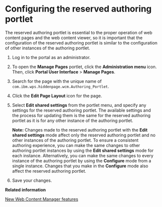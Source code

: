 # Configuring the reserved authoring portlet

The reserved authoring portlet is essential to the proper operation of web content pages and the web content viewer, so it is important that the configuration of the reserved authoring portlet is similar to the configuration of other instances of the authoring portlet.

1.  Log in to the portal as an administrator.

2.  To open the **Manage Pages** portlet, click the **Administration menu** icon. Then, click **Portal User Interface** \> **Manage Pages**.

3.  Search for the page with the unique name of `com.ibm.wps.hiddenpage.wcm.Authoring_Portlet`.

4.  Click the **Edit Page Layout** icon for the page.

5.  Select **Edit shared settings** from the portlet menu, and specify any settings for the reserved authoring portlet. The available settings and the process for updating them is the same for the reserved authoring portlet as it is for any other instance of the authoring portlet.

    **Note:** Changes made to the reserved authoring portlet with the **Edit shared settings** mode affect only the reserved authoring portlet and no other instances of the authoring portlet. To ensure a consistent authoring experience, you can make the same changes to other authoring portlet instances by using the **Edit shared settings** mode for each instance. Alternatively, you can make the same changes to every instance of the authoring portlet by using the **Configure** mode from a single instance. Changes that you make in the **Configure** mode also affect the reserved authoring portlet.

6.  Save your changes.



**Related information**  


[New Web Content Manager features](../wcm/wcm_migration_post_functions.md)

